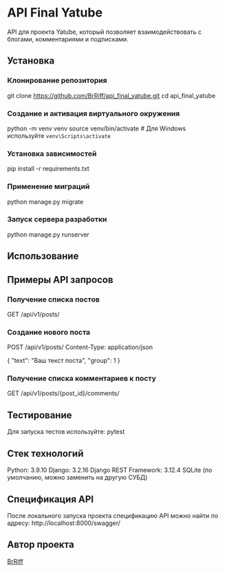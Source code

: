# API Final Yatube

API для проекта Yatube, который позволяет взаимодействовать с блогами, комментариями и подписками.

## Установка

### Клонирование репозитория
git clone https://github.com/BrRiff/api_final_yatube.git
cd api_final_yatube

### Создание и активация виртуального окружения
python -m venv venv
source venv/bin/activate  # Для Windows используйте `venv\Scripts\activate`

### Установка зависимостей
pip install -r requirements.txt

### Применение миграций
python manage.py migrate

### Запуск сервера разработки
python manage.py runserver
## Использование

## Примеры API запросов
### Получение списка постов
GET /api/v1/posts/

### Создание нового поста
POST /api/v1/posts/
Content-Type: application/json

{
  "text": "Ваш текст поста",
  "group": 1
}
### Получение списка комментариев к посту
GET /api/v1/posts/{post_id}/comments/

## Тестирование
Для запуска тестов используйте:
pytest

## Стек технологий
Python: 3.9.10
Django: 3.2.16
Django REST Framework: 3.12.4
SQLite (по умолчанию, можно заменить на другую СУБД)

## Спецификация API
После локального запуска проекта спецификацию API можно найти по адресу:
http://localhost:8000/swagger/

## Автор проекта
[BrRiff](https://github.com/BrRiff)
